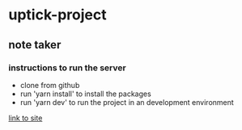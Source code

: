 # uptick-project
## note taker

### instructions to run the server 
* clone from github 
* run 'yarn install' to install the packages
* run 'yarn dev' to run the project in an development environment 

[link to site](https://uptick-project.onrender.com/docs)

